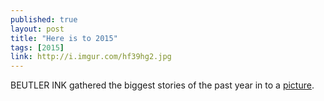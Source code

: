 ```yaml
---
published: true
layout: post
title: "Here is to 2015"
tags: [2015]
link: http://i.imgur.com/hf39hg2.jpg
---
```


BEUTLER INK  gathered the biggest stories of the past year in to a [picture](http://www.beutlerink.com/blog/2015-mashup-illustration/).
